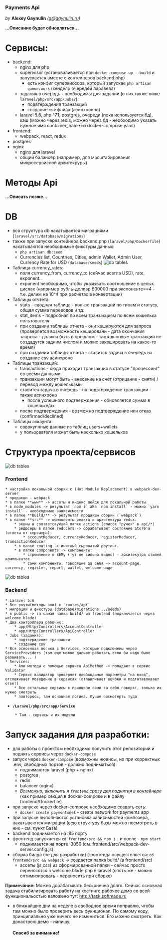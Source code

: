 ### Payments Api
_by_ **Alexey Gaynulin** _(a@gaynulin.ru)_

**...Описание будет обновляться...**

# Сервисы:
* backend:
    * nginx для php
    * superivisor (установаливается при `docker-compose up --build` и запускается вместе с контейнеров backend.php)
        * есть конфиг супервиозора, который запускае `php artisan queue:work` (хенделр очередей ларавела)
    * задания в очередь - необходимы для заданий (о них также ниже `laravel/php/src/app/Jobs/`):
        * подвтерждения транзакций
        * создание csv файла (асинхронно)
    * laravel 5.6, php ^7.1, postgres, очереди (пока используется бд), кэш (можно через redis, можно через бд - необходимо указать нужное имя container_name из docker-compose.yaml)
* frontend:
    * webpack, react, redux
* postgres
* nginx 
    * nginx для laravel
    * общий балансер (например, для масштабирования микросервисной архитекруры)
    

# Методы Api
**...Описать позже...**


# DB
* вся структура db накатывается миграциями (`laravel/src/database/migrations`)
* также при запуске контейнера backend.php (`laravel/php/Dockerfile`) накатываются необходимые фикстуры данных:
    * `php artisan db:seed`
    * Currencies list, Countries, Cities, admin Wallet, Admin User, Currency Rate for USD (`database/seeds`)
![db tables](http://task.softmade.ru/tables.png)
* Таблица currency_rates:
    * поля currency_from, currency_to (сейчас всегла USD), rate, exponent..
    * exponent необходимо, чтобы указывать соотношение в целых цислах (например рубль-доллар 600000 при экспоненте==4 - т.е. делим на 10^4 при расчетах в конвертации)
* Таблицы отчтета:
    * stats - сводная таблица - кол-во транзакций по типам и статусу, общая сумма переводов и тд.
    * stat_items - подробная по всем транзакциям по всем кошелька пользователя
    * при создании таблицы отчета - они кешируются для запроса (проверяется возможность кешировани - дата окончания запроса - должна быть в прошлом - так как новые транзакции не создадутся задним числом и можно закешировать на какое-то время)
    * при создании таблицы отчета - ставится задача в очередь на создание csv асинхроно
* Таблицы транзакций:
    * transactions - сюда приходит транзакция в статусе "процессинг" со всеми данными
    * транзакции могут быть - внесение на счет (отрицание - сняти) / перевод между кошельками
    * ставится задача в очередь - на подвтерждение транзакции - также асинхроно
        *  после успешного подтверждения - обновляется сумма в кошельке/ах
    * после подтверждения - возможно подтверждение или отказ (confirmed/declined)
* Таблицы аккаунта:
    * совокупнные данные из таблиц users+wallets
    * у пользователя может быть несколько кошельков
    
    
# Структура проекта/сервисов
![db tables](http://task.softmade.ru/frontend.png)
### Frontend
    * настройка локальной сборки с (Hot Module Replacement) в webpack-dev-server
    * продакшн - webpack
    * в папке **www** -> ассеты и индекс пейдж для локальной работы
    * в node_modules -> результат `npm i` аКа `npm install` - можно `yarn install` - необходимые зависисмости
    * в папке **build/** -> результат продакшн сборки (`webpack`)
    * в папке **src** -> компоненты реакта и архитектура redux:
        * экшны в соответсвующей папке actions (список "ручек" в api/*)
        * редюсеры в папке reducers -> обрабатывают состояние Store'a (ответы от сервыера):
            * accountReducer, currencyReducer, registerReducer, transactionReducer
        * в папке routing -> инитный сыроватый роутинг.
        * в папке components -> компоненты:
            * стремление к BEMу (тут не сильно видно) - архитекутра стилей компонентов 
            * сами компоненты, говорящие за себя -> account-page, currency, register, report, wallet, welcome-page 

           
![db tables](http://task.softmade.ru/services.png)    
### Backend
    * Laravel 5.6
    * Все роуты(методы апи) в `routes/api`
    * миграции и фикстуры (database/migrations ../seeds)
    * в public -> та самая папка build/ из frontend (подключается через welcome.blade)
    * Два контроллера рабочих:
        * app/Http/Controllers/AccountController
        * app/Http/Controllers/ApiController
    * Jobs (задания):
        * подтверждение транзации
        * создание csv
    * Вся основноая логика в Services, которые подключены через ServiceProviders (там еще можно дальше работать если бы надо было развивать... )
    * Services:
        * Апи методы с помощью сервиса ApiMethod -> попадают в сервис Validator
        * Сервис валидатор проверяет необходимые параметры "на вход", отслеживает поведение в сервисах (отлавливает ошибки и подгатавливает ответ)
        * Все остальные сервисы в принципе сами за себя говорят, только их нужно смотреть
        * повторюсь, там основная логика. Лучше посмотерть туда
* **`/Laravel/php/src/app/Service`**
        
       * Там - сервисы и их модели
       
    

# Запуск задания для разработки:
* для работы с проектом необходимо получить этот репозиторий и поднять сервисы через `docker-compose`
* запуск через `docker-compose` (возможны нюансы, но при корректных .env, свободных портов - должно подниматься):
    * поднимаются laravel (php + nginx)
    * postgres
    * redis
    * balancer (nginx)
    * _Возможно, включить и `frontend` сразу для поднятия в контейнере_ (как пример секция в docker-compose и в файлу frontend/Dockerfile)
* при запуске через docker-compose необходимо создать сеть:
    * `docker create paymentsnet` - create network for payments app
* при запуске выполняются установка зависимостей композера, накатываются миграции (всю структуру базы можно посмотреть в них - см. пункт База)
* backend поднимается на :85 порту 
* фронтенд запускается `cd frontend/src && npm i` - и после - `npm start`
    * поднимается на порте :3050 (см. frontend/src/webpack-dev-server.config.js)
* сборка билда (не для разработки) фронтенда осуществляется: `cd frontend/src && webpack` -> создается папка build/ (в frontend/src)
    * ассеты (js,css) из сформированной папки - сейчас просто переносятся в welcome.blade.php в laravel (опять же - можно оптимизировать - переносить при сборке)


    
**Примечание:**
Можно дорабатывать бесконечно долго. 
Сейчас основная задача стабилизировать работу на хостинге
рабочее демо со всей функциональостью валожено тут:
    http://task.softmade.ru
* в ближайшие дни на неделе в свободное время поправлю, чтобы там можно было проверить весь фукнционал. 
    По самому коду, принципиально уже ничего не измениться. Его можно смотреть. Как донастрою демо - напишу.
    
    #### Спасиб за внимание!
 
